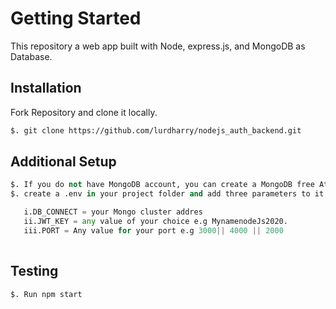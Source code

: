 # Getting Started

This repository a web app built with Node, express.js, and MongoDB as Database.

## Installation

Fork Repository and clone it locally.

```bash
$. git clone https://github.com/lurdharry/nodejs_auth_backend.git
```

## Additional Setup

```python
$. If you do not have MongoDB account, you can create a MongoDB free Atlas Cluster
$. create a .env in your project folder and add three parameters to it.

   i.DB_CONNECT = your Mongo cluster addres
   ii.JWT_KEY = any value of your choice e.g MynamenodeJs2020.
   iii.PORT = Any value for your port e.g 3000|| 4000 || 2000 
 
```

## Testing
```
$. Run npm start 
```
